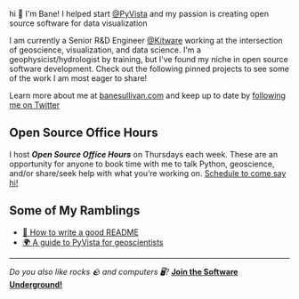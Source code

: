 hi :wave: I'm Bane! I helped start [@PyVista](https://github.com/pyvista) and my passion is creating open source software for data visualization

I am currently a Senior R&D Engineer [@Kitware](https://github.com/Kitware) working at the intersection of geoscience, visualization, and data science. I'm a geophysicist/hydrologist by training, but I've found my niche in open source software development. Check out the following pinned projects to see some of the work I am most eager to share!

Learn more about me at [banesullivan.com](https://banesullivan.com/) and keep up to date by [following me on Twitter](https://twitter.com/banesullivan)


## Open Source Office Hours

I host ***Open Source Office Hours*** on Thursdays each week. These are an opportunity for anyone to book time with me to talk Python, geoscience, and/or share/seek help with what you’re working on. [Schedule to come say hi!](https://calendly.com/bane-sullivan-kitware/open-source-office-hours)


## Some of My Ramblings

- [📄 How to write a good README](https://github.com/banesullivan/README)
- [🌍 A guide to PyVista for geoscientists](https://banesullivan.com/pyvista/index.html)

---

*Do you also like rocks 🪨 and computers 🖥️?*
[**Join the Software Underground!**](https://swu.ng/slack)
